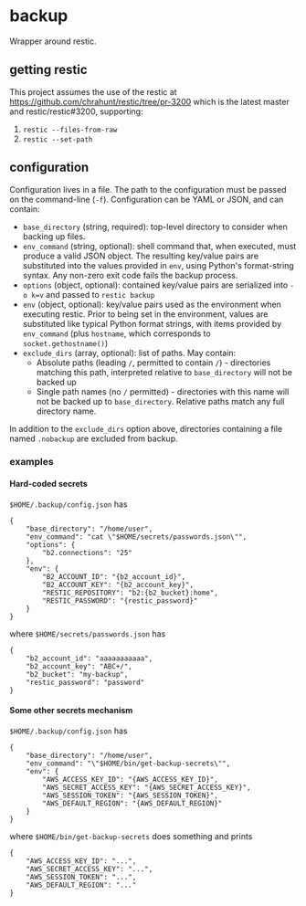 # backup

Wrapper around restic.

## getting restic

This project assumes the use of the restic at
https://github.com/chrahunt/restic/tree/pr-3200 which is the latest master
and restic/restic#3200, supporting:

1. `restic --files-from-raw`
2. `restic --set-path`

## configuration

Configuration lives in a file. The path to the configuration must be passed
on the command-line (`-f`). Configuration can be YAML or JSON, and can contain:

- `base_directory` (string, required): top-level directory to consider when
  backing up files.
- `env_command` (string, optional): shell command that, when executed, must
  produce a valid JSON object. The resulting key/value pairs are substituted
  into the values provided in `env`, using Python's format-string syntax. Any
  non-zero exit code fails the backup process.
- `options` (object, optional): contained key/value pairs are serialized into
  `-o k=v` and passed to `restic backup`
- `env` (object, optional): key/value pairs used as the environment when
  executing restic. Prior to being set in the environment, values are
  substituted like typical Python format strings, with items provided by
  `env_command` (plus `hostname`, which corresponds to `socket.gethostname()`)
- `exclude_dirs` (array, optional): list of paths. May contain:
  - Absolute paths (leading `/`, permitted to contain `/`) - directories
    matching this path, interpreted relative to `base_directory` will not be
    backed up
  - Single path names (no `/` permitted) - directories with this name will not
    be backed up to `base_directory`. Relative paths match any full directory name.

In addition to the `exclude_dirs` option above, directories containing a file named
`.nobackup` are excluded from backup.

### examples

#### Hard-coded secrets

`$HOME/.backup/config.json` has

```
{
    "base_directory": "/home/user",
    "env_command": "cat \"$HOME/secrets/passwords.json\"",
    "options": {
        "b2.connections": "25"
    },
    "env": {
        "B2_ACCOUNT_ID": "{b2_account_id}",
        "B2_ACCOUNT_KEY": "{b2_account_key}",
        "RESTIC_REPOSITORY": "b2:{b2_bucket}:home",
        "RESTIC_PASSWORD": "{restic_password}"
    }
}
```

where `$HOME/secrets/passwords.json` has

```
{
    "b2_account_id": "aaaaaaaaaaa",
    "b2_account_key": "ABC+/",
    "b2_bucket": "my-backup",
    "restic_password": "password"
}
```

#### Some other secrets mechanism

`$HOME/.backup/config.json` has

```
{
    "base_directory": "/home/user",
    "env_command": "\"$HOME/bin/get-backup-secrets\"",
    "env": {
        "AWS_ACCESS_KEY_ID": "{AWS_ACCESS_KEY_ID}",
        "AWS_SECRET_ACCESS_KEY": "{AWS_SECRET_ACCESS_KEY}",
        "AWS_SESSION_TOKEN": "{AWS_SESSION_TOKEN}",
        "AWS_DEFAULT_REGION": "{AWS_DEFAULT_REGION}"
    }
}
```

where `$HOME/bin/get-backup-secrets` does something and prints

```
{
    "AWS_ACCESS_KEY_ID": "...",
    "AWS_SECRET_ACCESS_KEY": "...",
    "AWS_SESSION_TOKEN": "...",
    "AWS_DEFAULT_REGION": "..."
}
```
